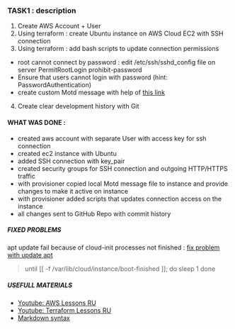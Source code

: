### TASK1 : description

1. Create AWS Account + User
2. Using terraform : create Ubuntu instance on AWS Cloud EC2 with SSH connection
3. Using terraform : add bash scripts to update connection permissions 
  -  root cannot connect by password : edit /etc/ssh/sshd_config file on server PermitRootLogin prohibit-password
  -  Ensure that users cannot login with password (hint: PasswordAuthentication) 
  -  create custom Motd message with help of [this link ](https://linuxconfig.org/how-to-change-welcome-message-motd-on-ubuntu-18-04-server ) 
4. Create clear development history with Git


#### WHAT WAS DONE : 
- created aws account with separate User with access key for ssh connection
- created ec2 instance with Ubuntu
- added SSH connection with key_pair 
- created security groups for SSH connection and outgoing HTTP/HTTPS traffic
- with provisioner copied local Motd message file to instance and provide changes to make it active on instance
- with provisioner added scripts that updates connection access on the instance
- all changes sent to GitHub Repo with commit history


##### FIXED PROBLEMS

apt update fail because of cloud-init processes not finished : 
[fix problem with update apt](https://stackoverflow.com/questions/42279763/why-does-terraform-apt-get-fail-intermittently)

> until [[ -f /var/lib/cloud/instance/boot-finished ]]; do
>  sleep 1
> done

##### USEFULL MATERIALS
- [ Youtube: AWS Lessons RU ](https://www.youtube.com/watch?v=8jbx8O3wuLg&list=PLg5SS_4L6LYsxrZ_4xE_U95AtGsIB96k9)
- [ Youtube: Terraform Lessons RU ](https://www.youtube.com/watch?v=R0CaxXhrfFE&list=PLg5SS_4L6LYujWDTYb-Zbofdl44Jxb2l8)
- [ Markdown syntax ](https://www.markdownguide.org/basic-syntax/)

